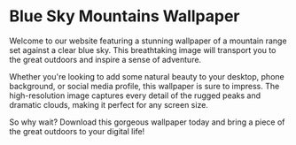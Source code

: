 <!--
Write me markdown content of website with wallpaper:

"A mountain range with a clear blue sky"

The header of the page should not be copy of the text but rather a real content of the website which is using this wallpaper.
-->

<!--font:Montserrat-->

# Blue Sky Mountains Wallpaper

Welcome to our website featuring a stunning wallpaper of a mountain range set against a clear blue sky. This breathtaking image will transport you to the great outdoors and inspire a sense of adventure.

Whether you're looking to add some natural beauty to your desktop, phone background, or social media profile, this wallpaper is sure to impress. The high-resolution image captures every detail of the rugged peaks and dramatic clouds, making it perfect for any screen size.

So why wait? Download this gorgeous wallpaper today and bring a piece of the great outdoors to your digital life!

